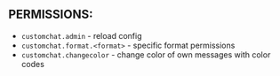 ## PERMISSIONS:
- `customchat.admin` - reload config
- `customchat.format.<format>` - specific format permissions
- `customchat.changecolor` - change color of own messages with color codes
